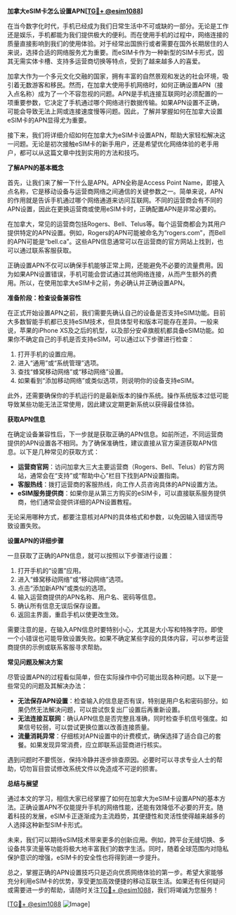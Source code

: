**加拿大eSIM卡怎么设置APN[[TG💪+ @esim1088](https://t.me/s/esim1088)]**

在当今数字化时代，手机已经成为我们日常生活中不可或缺的一部分。无论是工作还是娱乐，手机都能为我们提供极大的便利。而在使用手机的过程中，网络连接的质量直接影响到我们的使用体验。对于经常出国旅行或者需要在国外长期居住的人来说，选择合适的网络服务尤为重要。而eSIM卡作为一种新型的SIM卡形式，因其无需实体卡槽、支持多运营商切换等特点，受到了越来越多人的喜爱。

加拿大作为一个多元文化交融的国家，拥有丰富的自然景观和发达的社会环境，吸引着无数游客和移民。然而，在加拿大使用手机网络时，如何正确设置APN（接入点名称）成为了一个不容忽视的问题。APN是手机连接互联网时必须配置的一项重要参数，它决定了手机通过哪个网络进行数据传输。如果APN设置不正确，可能会导致无法上网或连接速度慢等问题。因此，了解并掌握如何在加拿大设置eSIM卡的APN显得尤为重要。

接下来，我们将详细介绍如何在加拿大为eSIM卡设置APN，帮助大家轻松解决这一问题。无论是初次接触eSIM卡的新手用户，还是希望优化网络体验的老手用户，都可以从这篇文章中找到实用的方法和技巧。

**了解APN的基本概念**

首先，让我们来了解一下什么是APN。APN全称是Access Point Name，即接入点名称，它是移动设备与运营商网络之间通信的关键参数之一。简单来说，APN的作用就是告诉手机通过哪个网络通道来访问互联网。不同的运营商会有不同的APN设置，因此在更换运营商或使用eSIM卡时，正确配置APN是非常必要的。

在加拿大，常见的运营商包括Rogers、Bell、Telus等。每个运营商都会为其用户提供特定的APN设置。例如，Rogers的APN可能被命名为“rogers.com”，而Bell的APN可能是“bell.ca”。这些APN信息通常可以在运营商的官方网站上找到，也可以通过联系客服获取。

正确设置APN不仅可以确保手机能够正常上网，还能避免不必要的流量费用。因为如果APN设置错误，手机可能会尝试通过其他网络连接，从而产生额外的费用。所以，在使用加拿大eSIM卡之前，务必确认并正确设置APN。

**准备阶段：检查设备兼容性**

在正式开始设置APN之前，我们需要先确认自己的设备是否支持eSIM功能。目前大多数智能手机都已支持eSIM技术，但具体型号和版本可能存在差异。一般来说，苹果的iPhone XS及之后的机型，以及部分安卓旗舰机都具备eSIM功能。如果你不确定自己的手机是否支持eSIM，可以通过以下步骤进行检查：

1. 打开手机的设置应用。
2. 进入“通用”或“系统管理”选项。
3. 查找“蜂窝移动网络”或“移动网络”设置。
4. 如果看到“添加移动网络”或类似选项，则说明你的设备支持eSIM。

此外，还需要确保你的手机运行的是最新版本的操作系统。操作系统版本过低可能导致某些功能无法正常使用，因此建议定期更新系统以获得最佳体验。

**获取APN信息**

在确定设备兼容性后，下一步就是获取正确的APN信息。如前所述，不同运营商提供的APN设置各不相同。为了确保准确性，建议直接从官方渠道获取APN信息。以下是几种常见的获取方式：

- **运营商官网**：访问加拿大三大主要运营商（Rogers、Bell、Telus）的官方网站，通常会在“支持”或“帮助中心”栏目下找到APN设置指南。
- **客服热线**：拨打运营商的客服热线，向工作人员咨询具体的APN设置方法。
- **eSIM服务提供商**：如果你是从第三方购买的eSIM卡，可以直接联系服务提供商，他们通常会提供详细的APN设置教程。

无论采用哪种方式，都要注意核对APN的具体格式和参数，以免因输入错误而导致设置失败。

**设置APN的详细步骤**

一旦获取了正确的APN信息，就可以按照以下步骤进行设置：

1. 打开手机的“设置”应用。
2. 进入“蜂窝移动网络”或“移动网络”选项。
3. 点击“添加新APN”或类似的选项。
4. 输入运营商提供的APN名称、用户名、密码等信息。
5. 确认所有信息无误后保存设置。
6. 返回主界面，重启手机以使更改生效。

需要注意的是，在输入APN信息时要特别小心，尤其是大小写和特殊字符。即使一个小错误也可能导致设置失败。如果不确定某些字段的具体内容，可以参考运营商提供的示例或联系客服寻求帮助。

**常见问题及解决方案**

尽管设置APN的过程看似简单，但在实际操作中仍可能出现各种问题。以下是一些常见的问题及其解决办法：

- **无法保存APN设置**：检查输入的信息是否有误，特别是用户名和密码部分。如果仍然无法解决问题，可以尝试恢复出厂设置后再重新设置。
- **无法连接互联网**：确认APN信息是否完整且准确，同时检查手机信号强度。如果信号较弱，可以尝试更换位置以改善连接质量。
- **流量消耗异常**：仔细核对APN设置中的计费模式，确保选择了适合自己的套餐。如果发现异常消费，应立即联系运营商进行核实。

遇到问题时不要慌张，保持冷静并逐步排查原因。必要时可以寻求专业人士的帮助，切勿盲目尝试修改系统文件以免造成不可逆的损害。

**总结与展望**

通过本文的学习，相信大家已经掌握了如何在加拿大为eSIM卡设置APN的基本方法。正确设置APN不仅能提升手机的网络性能，还能有效降低不必要的开支。随着科技的发展，eSIM卡正逐渐成为主流趋势，其便捷性和灵活性使得越来越多的人选择这种新型SIM卡形式。

未来，我们可以期待eSIM技术带来更多的创新应用。例如，跨平台无缝切换、多设备共享流量等功能将极大地丰富我们的数字生活。同时，随着全球范围内对隐私保护意识的增强，eSIM卡的安全性也将得到进一步提升。

总之，掌握正确的APN设置技巧只是迈向优质网络体验的第一步。希望大家能够充分利用eSIM卡的优势，享受更加高效便捷的移动互联生活。如果还有任何疑问或需要进一步的帮助，请随时关注[TG💪+ @esim1088](https://t.me/s/esim1088)，我们将竭诚为您服务！

[[TG💪+ @esim1088](https://t.me/s/esim1088) ![Image](https://i.postimg.cc/4NQfJmqS/Snipaste-2025-05-13-00-14-12.png)]